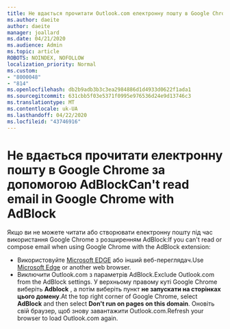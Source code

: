 ```yaml
---
title: Не вдається прочитати Outlook.com електронну пошту в Google Chrome за допомогою AdBlock
ms.author: daeite
author: daeite
manager: joallard
ms.date: 04/21/2020
ms.audience: Admin
ms.topic: article
ROBOTS: NOINDEX, NOFOLLOW
localization_priority: Normal
ms.custom:
- "8000048"
- "814"
ms.openlocfilehash: db2b9adb3b3c3ea2984886d1d4933d0622f1ada1
ms.sourcegitcommit: 631cbb5f03e5371f0995e976536d24e9d13746c3
ms.translationtype: MT
ms.contentlocale: uk-UA
ms.lasthandoff: 04/22/2020
ms.locfileid: "43746916"
---
```

# <a name="cant-read-email-in-google-chrome-with-adblock"></a><span data-ttu-id="2c352-102">Не вдається прочитати електронну пошту в Google Chrome за допомогою AdBlock</span><span class="sxs-lookup"><span data-stu-id="2c352-102">Can't read email in Google Chrome with AdBlock</span></span>

<span data-ttu-id="2c352-103">Якщо ви не можете читати або створювати електронну пошту під час використання Google Chrome з розширенням AdBlock:</span><span class="sxs-lookup"><span data-stu-id="2c352-103">If you can't read or compose email when using Google Chrome with the AdBlock extension:</span></span>

- <span data-ttu-id="2c352-104">Використовуйте [Microsoft EDGE](https://go.microsoft.com/fwlink/p/?linkid=2001503&amp;clcid=0x409) або інший веб-переглядач.</span><span class="sxs-lookup"><span data-stu-id="2c352-104">Use [Microsoft Edge](https://go.microsoft.com/fwlink/p/?linkid=2001503&amp;clcid=0x409) or another web browser.</span></span>
- <span data-ttu-id="2c352-105">Виключити Outlook.com з параметрів AdBlock.</span><span class="sxs-lookup"><span data-stu-id="2c352-105">Exclude Outlook.com from the AdBlock settings.</span></span> <span data-ttu-id="2c352-106">У верхньому правому куті Google Chrome виберіть **Adblock** , а потім виберіть пункт **не запускати на сторінках цього домену**.</span><span class="sxs-lookup"><span data-stu-id="2c352-106">At the top right corner of Google Chrome, select **AdBlock** and then select **Don't run on pages on this domain**.</span></span> <span data-ttu-id="2c352-107">Оновіть свій браузер, щоб знову завантажити Outlook.com.</span><span class="sxs-lookup"><span data-stu-id="2c352-107">Refresh your browser to load Outlook.com again.</span></span>